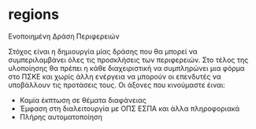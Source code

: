 # regions
Ενοποιημένη Δράση Περιφερειών

Στόχος είναι η δημιουργία μίας δράσης που θα μπορεί να συμπεριλαμβάνει όλες τις προσκλήσεις των περιφερειών. Στο τέλος της υλοποίησης θα πρέπει η κάθε διαχειριστική να συμπληρώνει μια φόρμα στο ΠΣΚΕ και χωρίς άλλη ενέργεια να μπορούν οι επενδυτές να υποβάλλουν τις προτάσεις τους.
Οι άξονες που κινούμαστε έιναι:

* Καμία έκπτωση σε θέματα διαφάνειας
* Έμφαση στη διαλειτουργία με ΟΠΣ ΕΣΠΑ και άλλα πληροφοριακά
* Πλήρης αυτοματοποίηση
